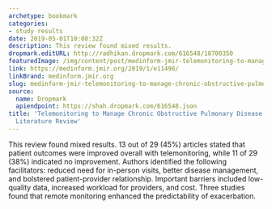 ```yaml
---
archetype: bookmark
categories:
- study results
date: 2019-05-01T10:08:32Z
description: This review found mixed results.
dropmark.editURL: http://radhikan.dropmark.com/616548/18700350
featuredImage: /img/content/post/medinform-jmir-telemonitoring-to-manage-chronic-obstructive-pulmonary-disease-systematic-literature-review.png
link: https://medinform.jmir.org/2019/1/e11496/
linkBrand: medinform.jmir.org
slug: medinform-jmir-telemonitoring-to-manage-chronic-obstructive-pulmonary-disease-systematic-literature-review
source:
  name: Dropmark
  apiendpoint: https://shah.dropmark.com/616548.json
title: 'Telemonitoring to Manage Chronic Obstructive Pulmonary Disease: Systematic
  Literature Review'
---
```

This review found mixed results. 13 out of 29 (45%) articles stated that patient outcomes were improved overall with telemonitoring, while 11 of 29 (38%) indicated no improvement. Authors identified the following facilitators: reduced need for in-person visits, better disease management, and bolstered patient-provider relationship. Important barriers included low-quality data, increased workload for providers, and cost. Three studies found that remote monitoring enhanced the predictability of exacerbation.